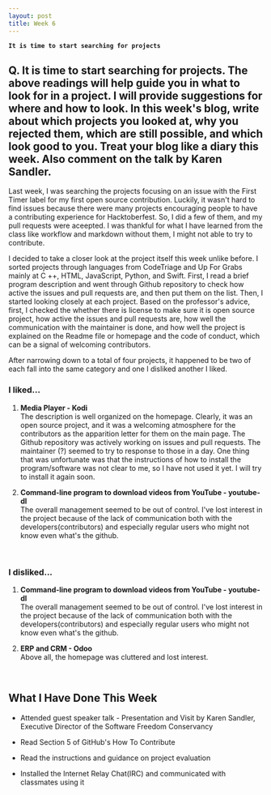 ```yaml
---
layout: post
title: Week 6
---
```


**`It is time to start searching for projects`**

## Q. It is time to start searching for projects. The above readings will help guide you in what to look for in a project. I will provide suggestions for where and how to look. In this week's blog, write about which projects you looked at, why you rejected them, which are still possible, and which look good to you. Treat your blog like a diary this week. Also comment on the talk by Karen Sandler.

Last week, I was searching the projects focusing on an issue with the First Timer label for my first open source contribution. Luckily, it wasn't hard to find issues because there were many projects encouraging people to have a contributing experience for Hacktoberfest. So, I did a few of them, and my pull requests were aceepted. I was thankful for what I have learned from the class like workflow and markdown without them, I might not able to try to contribute.

I decided to take a closer look at the project itself this week unlike before. I sorted projects through languages from CodeTriage and Up For Grabs mainly at C ++, HTML, JavaScript, Python, and Swift. First, I read a brief program description and went through Github repository to check how active the issues and pull requests are, and then put them on the list. Then, I started looking closely at each project. Based on the professor's advice, first, I checked the whether there is license to make sure it is open source project, how active the issues and pull requests are, how well the communication with the maintainer is done, and how well the project is explained on the Readme file or homepage and the code of conduct, which can be a signal of welcoming contributors.

After narrowing down to a total of four projects, it happened to be two of each fall into the same category and one I disliked another I liked.

### I liked...
1. **Media Player - Kodi**  
The description is well organized on the homepage. Clearly, it was an open source project, and it was a welcoming atmosphere for the contributors as the apparition letter for them on the main page. The Github repository was actively working on issues and pull requests. The maintainer (?) seemed to try to response to those in a day. One thing that was unfortunate was that the instructions of how to install the program/software was not clear to me, so I have not used it yet. I will try to install it again soon. 

2. **Command-line program to download videos from YouTube - youtube-dl**  
The overall management seemed to be out of control. I've lost interest in the project because of the lack of communication both with the developers(contributors) and especially regular users who might not know even what's the github.

&nbsp;

### I disliked...
1. **Command-line program to download videos from YouTube - youtube-dl**  
The overall management seemed to be out of control. I've lost interest in the project because of the lack of communication both with the developers(contributors) and especially regular users who might not know even what's the github.  

2. **ERP and CRM - Odoo**  
Above all, the homepage was cluttered and lost interest.

&nbsp;
&nbsp;
&nbsp;

## What I Have Done This Week
- Attended guest speaker talk - Presentation and Visit by Karen Sandler, Executive Director of the Software Freedom Conservancy

- Read Section 5 of GitHub's How To Contribute

- Read the instructions and guidance on project evaluation

- Installed the Internet Relay Chat(IRC) and communicated with classmates using it
